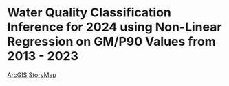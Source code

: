 # Water Quality Classification Inference for 2024 using Non-Linear Regression on GM/P90 Values from 2013 - 2023 

[ArcGIS StoryMap](https://storymaps.arcgis.com/stories/847ce2dd3f73458d8a1c89326c81f579)